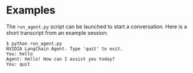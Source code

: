 # Examples

The `run_agent.py` script can be launched to start a conversation. Here is a short transcript from an example session:

```
$ python run_agent.py
NVIDIA LangChain Agent. Type 'quit' to exit.
You: hello
Agent: Hello! How can I assist you today?
You: quit
```
